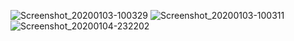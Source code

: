 ![Screenshot_20200103-100329](https://user-images.githubusercontent.com/54885559/71768487-df604300-2f48-11ea-8f6d-d135864d01ef.png)
![Screenshot_20200103-100311](https://user-images.githubusercontent.com/54885559/71768488-dff8d980-2f48-11ea-8798-9ab11ec961e9.png)
![Screenshot_20200104-232202](https://user-images.githubusercontent.com/54885559/71768550-8513b200-2f49-11ea-9037-20aa9eaffaab.png)
